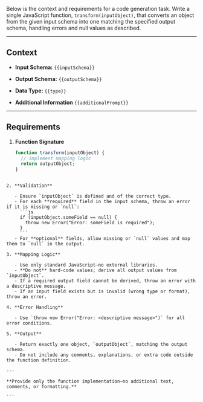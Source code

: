 Below is the context and requirements for a code generation task. Write a single JavaScript function, `transform(inputObject)`, that converts an object from the given input schema into one matching the specified output schema, handling errors and null values as described.

---

## Context

- **Input Schema:** `{{inputSchema}}`
- **Output Schema:** `{{outputSchema}}`
- **Data Type:** `{{type}}`

- **Additional Information** `{{additionalPrompt}}`

---

## Requirements

1. **Function Signature**
   ```js
   function transform(inputObject) {
     // implement mapping logic
     return outputObject;
   }
````

2. **Validation**

   - Ensure `inputObject` is defined and of the correct type.
   - For each **required** field in the input schema, throw an error if it is missing or `null`:
     ```js
     if (inputObject.someField == null) {
       throw new Error("Error: someField is required");
     }
     ```
   - For **optional** fields, allow missing or `null` values and map them to `null` in the output.

3. **Mapping Logic**

   - Use only standard JavaScript—no external libraries.
   - **Do not** hard‑code values; derive all output values from `inputObject`.
   - If a required output field cannot be derived, throw an error with a descriptive message.
   - If an input field exists but is invalid (wrong type or format), throw an error.

4. **Error Handling**

   - Use `throw new Error("Error: <descriptive message>")` for all error conditions.

5. **Output**

   - Return exactly one object, `outputObject`, matching the output schema.
   - Do not include any comments, explanations, or extra code outside the function definition.

---

**Provide only the function implementation—no additional text, comments, or formatting.**

```